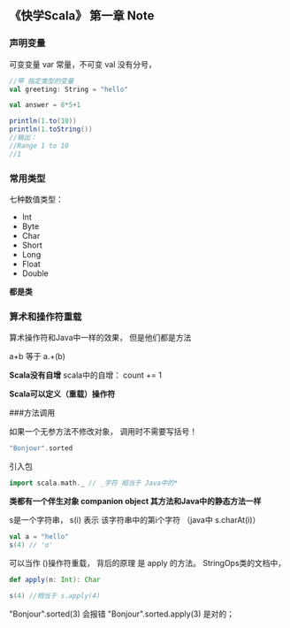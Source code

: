 
## 《快学Scala》 第一章 Note

### 声明变量 

可变变量 var
常量，不可变 val
没有分号， 
```scala
//带 指定类型的变量 
val greeting: String = "hello"

val answer = 8*5+1 

println(1.to(10))
println(1.toString())
//输出：
//Range 1 to 10
//1
```
### 常用类型
七种数值类型：
- Int
- Byte
- Char
- Short
- Long
- Float
- Double
 
 **都是类**
 
 ### 算术和操作符重载
 
 算术操作符和Java中一样的效果， 但是他们都是方法
 
 a+b 等于 a.+(b)
 
 **Scala没有自增**
 scala中的自增： count += 1 
 
 **Scala可以定义（重载）操作符**
 
 ###方法调用
 
 如果一个无参方法不修改对象， 调用时不需要写括号！
 ```scala
"Bonjour".sorted
``` 
引入包
```scala
import scala.math._ // _字符 相当于 Java中的*
``` 

**类都有一个伴生对象 companion object 其方法和Java中的静态方法一样**

s是一个字符串， s(i) 表示 该字符串中的第i个字符 （java中 s.charAt(i)）
```scala
val a = "hello"
s(4) // 'o'

```
可以当作 ()操作符重载，  背后的原理 是 apply 的方法。 
StringOps类的文档中， 
```scala
def apply(n: Int): Char

s(4) //相当于 s.apply(4)
```
"Bonjour".sorted(3) 会报错 
"Bonjour".sorted.apply(3) 是对的；

